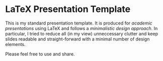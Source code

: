 # LaTeX Presentation Template

This is my standard presentation template. It is produced for *academic presentations* using LaTeX and follows a *minimalistic design approach*. In particular, I tried to reduce all (in my view) unneccessary clutter and keep slides readable and straight-forward with a minimal number of design elements.

Please feel free to use and share.

